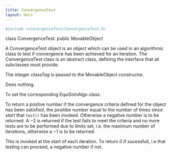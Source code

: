 ```yaml
---
title: ConvergenceTest
layout: docs
---
```



```tcl
#include <convergenceTest/ConvergenceTest.h>
```



  class ConvergenceTest: public MovableObject





A ConvergenceTest object is an object which can be used in an
algorithmic class to test if convergence has been achieved for an
iteration. The ConvergenceTest class is an abstract class, defining the
interface that all subclasses must provide.





The integer *classTag* is passed to the MovableObject constructor.




Does nothing.




To set the corresponding EquiSolnAlgo class.

To return a postive number if the convergence criteria defined for the
object has been satisfied, the positibe number equal to the number of
times since *start* that `test()` has been invoked. Otherwise a negative
number is to be returned. A $-2$ is returned if the test fails to meet
the criteria and no more tests are to be performed due to limits set,
i.e. the maximum number of iterations, otherwise a $-1$ is to be
returned.

This is invoked at the start of each iteration. To return *0* if
sucessfull, i.e that testing can proceed, a negative number if not.


